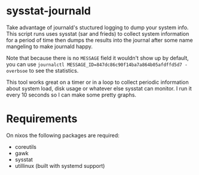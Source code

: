 # sysstat-journald

Take advantage of journald's stuctured logging to dump your system info.  This script runs uses sysstat (sar and frieds) to collect system information for a period of time then dumps the results into the journal after some name mangeling to make journald happy.

Note that because there is no `MESSAGE` field it wouldn't show up by default, you can use `journalctl MESSAGE_ID=847dc86c90f14ba7a864b05afdffd5d7 -overbsoe` to see the statistics.

This tool works great on a timer or in a loop to collect periodic information about system load, disk usage or whatever else sysstat can monitor. I run it every 10 seconds so I can make some pretty graphs.

# Requirements

On nixos the following packages are required:
- coreutils
- gawk
- sysstat
- utillinux (built with systemd support)
